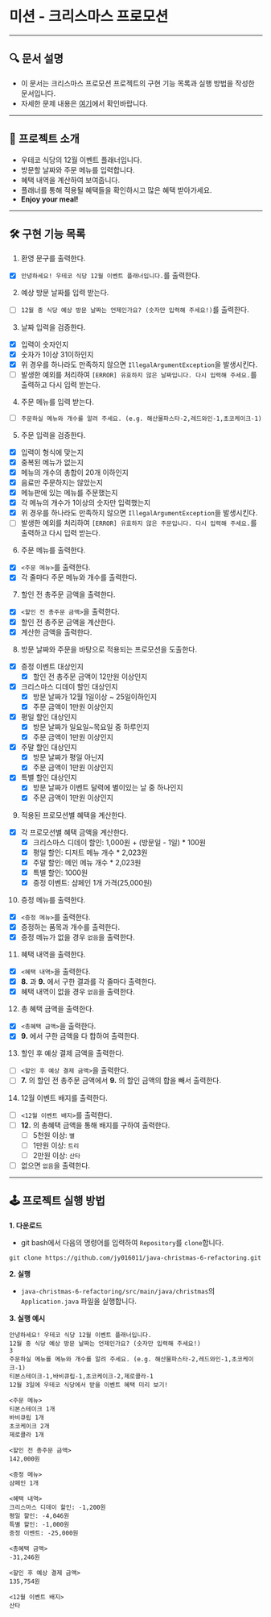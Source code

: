 # 미션 - 크리스마스 프로모션

---

## 🔍 문서 설명

- 이 문서는 크리스마스 프로모션 프로젝트의 구현 기능 목록과 실행 방법을 작성한 문서입니다.
- 자세한 문제 내용은 [여기](https://github.com/jy016011/java-christmas-6-refactoring/blob/main/README.md)에서 확인바랍니다.

---

## 🚀 프로젝트 소개

- 우테코 식당의 12월 이벤트 플래너입니다.
- 방문할 날짜와 주문 메뉴를 입력합니다.
- 혜택 내역을 계산하여 보여줍니다.
- 플래너를 통해 적용될 혜택들을 확인하시고 많은 혜택 받아가세요.
- **Enjoy your meal!**

---

## 🛠 구현 기능 목록

1. 환영 문구를 출력한다.

- [X] `안녕하세요! 우테코 식당 12월 이벤트 플래너입니다.`를 출력한다.

2. 예상 방문 날짜를 입력 받는다.

- [ ] `12월 중 식당 예상 방문 날짜는 언제인가요? (숫자만 입력해 주세요!)`를 출력한다.

3. 날짜 입력을 검증한다.

- [X] 입력이 숫자인지
- [X] 숫자가 1이상 31이하인지
- [X] 위 경우를 하나라도 만족하지 않으면 `IllegalArgumentException`을 발생시킨다.
- [ ] 발생한 예외를 처리하여 `[ERROR] 유효하지 않은 날짜입니다. 다시 입력해 주세요.`를 출력하고 다시 입력 받는다.

4. 주문 메뉴를 입력 받는다.

- [ ] `주문하실 메뉴와 개수를 알려 주세요. (e.g. 해산물파스타-2,레드와인-1,초코케이크-1)`

5. 주문 입력을 검증한다.

- [X] 입력이 형식에 맞는지
- [X] 중복된 메뉴가 없는지
- [X] 메뉴의 개수의 총합이 20개 이하인지
- [X] 음료만 주문하지는 않았는지
- [X] 메뉴판에 있는 메뉴를 주문했는지
- [X] 각 메뉴의 개수가 1이상의 숫자만 입력했는지
- [X] 위 경우를 하나라도 만족하지 않으면 `IllegalArgumentException`을 발생시킨다.
- [ ] 발생한 예외를 처리하여 `[ERROR] 유효하지 않은 주문입니다. 다시 입력해 주세요.`를 출력하고 다시 입력 받는다.

6. 주문 메뉴를 출력한다.

- [X] `<주문 메뉴>`를 출력한다.
- [X] 각 줄마다 주문 메뉴와 개수를 출력한다.

7. 할인 전 총주문 금액을 출력한다.

- [X] `<할인 전 총주문 금액>`을 출력한다.
- [X] 할인 전 총주문 금액을 계산한다.
- [X] 계산한 금액을 출력한다.

8. 방문 날짜와 주문을 바탕으로 적용되는 프로모션을 도출한다.

- [X] 증정 이벤트 대상인지
    - [X] 할인 전 총주문 금액이 12만원 이상인지
- [X] 크리스마스 디데이 할인 대상인지
    - [X] 방문 날짜가 12월 1일이상 ~ 25일이하인지
    - [X] 주문 금액이 1만원 이상인지
- [X] 평일 할인 대상인지
    - [X] 방문 날짜가 일요일~목요일 중 하루인지
    - [X] 주문 금액이 1만원 이상인지
- [X] 주말 할인 대상인지
    - [X] 방문 날짜가 평일 아닌지
    - [X] 주문 금액이 1만원 이상인지
- [X] 특별 할인 대상인지
    - [X] 방문 날짜가 이벤트 달력에 별이있는 날 중 하나인지
    - [X] 주문 금액이 1만원 이상인지

9. 적용된 프로모션별 혜택을 계산한다.

- [X] 각 프로모션별 혜택 금액을 계산한다.
    - [X] 크리스마스 디데이 할인: 1,000원 + (방문일 - 1일) * 100원
    - [X] 평일 할인: 디저트 메뉴 개수 * 2,023원
    - [X] 주말 할인: 메인 메뉴 개수 * 2,023원
    - [X] 특별 할인: 1000원
    - [X] 증정 이벤트: 샴페인 1개 가격(25,000원)

10. 증정 메뉴를 출력한다.

- [X] `<증정 메뉴>`를 출력한다.
- [X] 증정하는 품목과 개수를 출력한다.
- [X] 증정 메뉴가 없을 경우 `없음`을 출력한다.

11. 혜택 내역을 출력한다.

- [X] `<혜택 내역>`을 출력한다.
- [X] **8.** 과 **9.** 에서 구한 결과를 각 줄마다 출력한다.
- [X] 혜택 내역이 없을 경우 `없음`을 출력한다.

12. 총 혜택 금액을 출력한다.

- [X] `<총혜택 금액>`을 출력한다.
- [X] **9.** 에서 구한 금액을 다 합하여 출력한다.

13. 할인 후 예상 결제 금액을 출력한다.

- [ ] `<할인 후 예상 결제 금액>`을 출력한다.
- [ ] **7.** 의 할인 전 총주문 금액에서 **9.** 의 할인 금액의 합을 빼서 출력한다.

14. 12월 이벤트 배지를 출력한다.

- [ ] `<12월 이벤트 배지>`를 출력한다.
- [ ] **12.** 의 총혜택 금액을 통해 배지를 구하여 출력한다.
    - [ ] 5천원 이상: `별`
    - [ ] 1만원 이상: `트리`
    - [ ] 2만원 이상: `산타`
- [ ] 없으면 `없음`을 출력한다.

---

## 🕹 프로젝트 실행 방법

**1. 다운로드**

- git bash에서 다음의 명령어를 입력하여 `Repository`를 `clone`합니다.

```
git clone https://github.com/jy016011/java-christmas-6-refactoring.git
```

**2. 실행**

- `java-christmas-6-refactoring/src/main/java/christmas`의 `Application.java` 파일을 실행합니다.

**3. 실행 예시**

```
안녕하세요! 우테코 식당 12월 이벤트 플래너입니다.
12월 중 식당 예상 방문 날짜는 언제인가요? (숫자만 입력해 주세요!)
3
주문하실 메뉴를 메뉴와 개수를 알려 주세요. (e.g. 해산물파스타-2,레드와인-1,초코케이크-1)
티본스테이크-1,바비큐립-1,초코케이크-2,제로콜라-1
12월 3일에 우테코 식당에서 받을 이벤트 혜택 미리 보기!
 
<주문 메뉴>
티본스테이크 1개
바비큐립 1개
초코케이크 2개
제로콜라 1개
 
<할인 전 총주문 금액>
142,000원
 
<증정 메뉴>
샴페인 1개
 
<혜택 내역>
크리스마스 디데이 할인: -1,200원
평일 할인: -4,046원
특별 할인: -1,000원
증정 이벤트: -25,000원
 
<총혜택 금액>
-31,246원
 
<할인 후 예상 결제 금액>
135,754원
 
<12월 이벤트 배지>
산타
```
